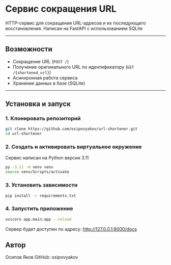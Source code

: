 # Сервис сокращения URL

HTTP-сервис для сокращения URL-адресов и их последующего восстановления. Написан на FastAPI с использованием SQLite

---

## Возможности

- Сокращение URL (`POST /`)
- Получение оригинального URL по идентификатору (`GET /{shortened_url}`)
- Асинхронная работа сервиса
- Хранение данных в базе (SQLite)

---

## Установка и запуск

### 1. Клонировать репозиторий

```bash
git clone https://github.com/osipovyakov/url-shortener.git
cd url-shortener
```

### 2. Создать и активировать виртуальное окружение
Сервис написан на Python версии 3.11
```bash
py -3.11 -m venv venv
source venv/Scripts/activate
```

### 3. Установить зависимости
```bash
pip install -r requirements.txt
```

### 4. Запустить приложение
```bash
uvicorn app.main:app --reload
```

Сервер будет доступен по адресу:
http://127.0.0.1:8000/docs

## Автор
Осипов Яков
GitHub: osipovyakov